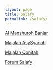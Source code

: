 ```yaml
---
layout: page
title: Salafy
permalink: /salafy/
---
```




[Al Manshuroh Banjar](http://almanshurohbanjar.net/)

[Majalah AsySyariah](https://asysyariah.com/)

[Majalah Qonitah](https://qonitah.com/)

[Forum Salafy](http://forumsalafy.net/)
